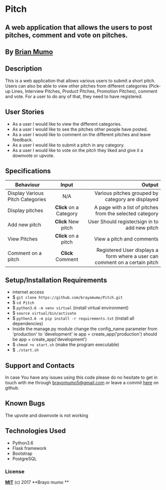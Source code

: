 # Pitch

##  A web application that allows the users to post pitches, comment and vote on pitches.

## By [Brian Mumo](https://github.com/brayomumo)


## Description
This is a web application that allows various users to submit a short pitch. Users can also be able to view other pitches from different categories (Pick-up Lines, Interview Pitches, Product Pitches, Promotion Pitches), comment and vote. For a user to do any of that, they need to have registered.

## User Stories
* As a user I would like to view the different categories.
* As a user I would like to see the pitches other people have posted.
* As a user I would like to comment on the different pitches and leave feedback.
* As a user I would like to submit a pitch in any category.
* As a user I would like to vote on the pitch they liked and give it a downvote or upvote.

## Specifications
| Behaviour | Input | Output |
| --------------- | :----------:| --------: |
|Display Various Pitch Categories | N/A | Various pitches grouped by category are displayed |
|Display pitches | **Click** on a Category| A page with a list of pitches from the selected category |
|Add new pitch | **Click** New pitch | User Should register/sign in to add new pitch |
|View Pitches | **Click** on a pitch | View a pitch and comments |
|Comment on a pitch | **Click** Comment | Registered User displays a form where a user can comment on a certain pitch |


## Setup/Installation Requirements
* internet access
* $ `git clone https://github.com/brayomumo/Pitch.git`
* $ `cd Pitch`
* $ `python3.6 -m venv virtual` (install virtual environment)
* $ `source virtual/bin/activate`
* $ `python3.6 -m pip install -r requirements.txt` (install all dependencies)
* Inside the manage.py module change the config_name parameter from 'production' to 'development' ie app = create_app('production') should be app = create_app('development')
* $ `chmod +x start.sh` (make the program executable)
* $ `./start.sh`


## Support and Contacts

In case You have any issues using this code please do no hesitate to get in touch with me through brayomumo5@gmail.com or leave a commit [here](https://github.com/brayomumo/Pitch) on github.


## Known Bugs

The upvote and downvote is not working

## Technologies Used
- Python3.6
- Flask framework
- Bootstrap
- PostgreSQL

### License

**[MIT](./LICENSE)** (c) 2017 **Brayo mumo **